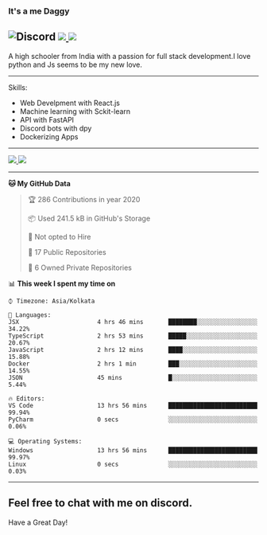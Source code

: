 
### It's a me Daggy

![Discord](https://img.shields.io/discord/491175207122370581?color=black&label=Discord&logo=discord) ![](https://img.shields.io/endpoint?url=https://dev.discordprofiles.me/api/badge/vscode/491174779278065689)<a href="https://github.com/Daggy1234">
  <img src="https://komarev.com/ghpvc/?username=Daggy1234&style=flat-square" />
</a>
 ----

A high schooler from India with a passion for full stack development.I love python and Js seems to be my new love. 

-----

Skills:

- Web Develpment with React.js
- Machine learning with Sckit-learn
- API with FastAPI
- Discord bots with dpy
- Dockerizing Apps

-----
<a href="https://github.com/Daggy1234">
  <img src="https://github-readme-stats.vercel.app/api?username=Daggy1234&show_icons=true&hide_border=true" />
</a><a href="https://github.com/Daggy1234">
  <img src="https://github-readme-stats.vercel.app/api/top-langs/?username=Daggy1234&layout=compact" />
</a>

---

<!--START_SECTION:waka-->
**🐱 My GitHub Data** 

> 🏆 286 Contributions in year 2020
 > 
> 📦 Used 241.5 kB in GitHub's Storage 
 > 
> 🚫 Not opted to Hire
 > 
> 📜 17 Public Repositories 
 > 
> 🔑 6 Owned Private Repositories 

📊 **This week I spent my time on** 

```text
⌚︎ Timezone: Asia/Kolkata

💬 Languages: 
JSX                      4 hrs 46 mins       ████████░░░░░░░░░░░░░░░░░   34.22% 
TypeScript               2 hrs 53 mins       █████░░░░░░░░░░░░░░░░░░░░   20.67% 
JavaScript               2 hrs 12 mins       ████░░░░░░░░░░░░░░░░░░░░░   15.88% 
Docker                   2 hrs 1 min         ███░░░░░░░░░░░░░░░░░░░░░░   14.55% 
JSON                     45 mins             █░░░░░░░░░░░░░░░░░░░░░░░░   5.44%

🔥 Editors: 
VS Code                  13 hrs 56 mins      █████████████████████████   99.94% 
PyCharm                  0 secs              ░░░░░░░░░░░░░░░░░░░░░░░░░   0.06%

💻 Operating Systems: 
Windows                  13 hrs 56 mins      █████████████████████████   99.97% 
Linux                    0 secs              ░░░░░░░░░░░░░░░░░░░░░░░░░   0.03%

```


<!--END_SECTION:waka-->

---

Feel free to chat with me on discord.
-----
Have a Great Day!
